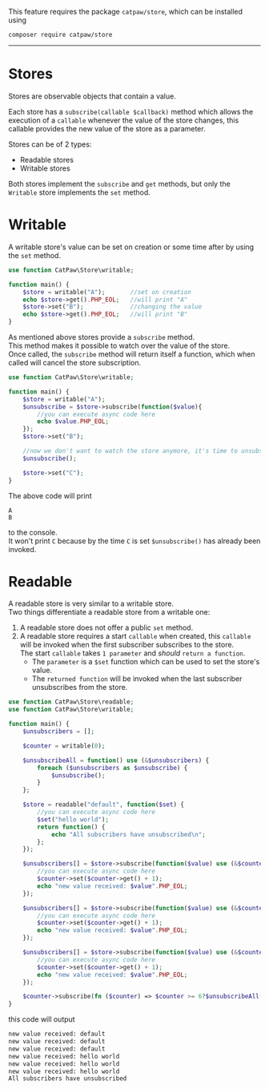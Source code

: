 This feature requires the package `catpaw/store`, which can be installed using<br/>
```
composer require catpaw/store
```
<hr/>

# Stores

Stores are observable objects that contain a value.

Each store has a `subscribe(callable $callback)` method which allows the execution of a `callable` whenever the value of the store changes, this callable provides the new value of the store as a parameter.

Stores can be of 2 types:

- Readable stores
- Writable stores


Both stores implement the `subscribe` and `get` methods, but only the `Writable` store implements the `set` method.

# Writable

A writable store's value can be set on creation or some time after by using the `set` method.

```php
use function CatPaw\Store\writable;

function main() {
    $store = writable("A");       //set on creation
    echo $store->get().PHP_EOL;   //will print "A"
    $store->set("B");             //changing the value
    echo $store->get().PHP_EOL;   //will print "B"
}
```
 
 As mentioned above stores provide a `subscribe` method.<br/>
 This method makes it possible to watch over the value of the store.<br/>
 Once called, the `subscribe` method will return itself a function, which when called will cancel the store subscription.
 
```php
use function CatPaw\Store\writable;

function main() {
    $store = writable("A");
    $unsubscribe = $store->subscribe(function($value){
        //you can execute async code here
        echo $value.PHP_EOL;
    });
    $store->set("B");

    //now we don't want to watch the store anymore, it's time to unsubscribe from it.
    $unsubscribe();

    $store->set("C");
}
```
The above code will print 
```
A
B
```
to the console.<br/>
It won't print `C` because by the time `C` is set `$unsubscribe()` has already been invoked.
 
# Readable

A readable store is very similar to a writable store.<br/>
Two things differentiate a readable store from a writable one:

1. A readable store does not offer a public `set` method.
2. A readable store requires a start `callable` when created, this `callable` will be invoked when the first subscriber subscribes to the store.<br/>
   The start `callable` takes  `1 parameter` and *should* `return a function`.<br/>
      - The `parameter` is a `$set` function which can be used to set the store's value.<br/>
      - The `returned function` will be invoked when the last subscriber unsubscribes from the store.

```php
use function CatPaw\Store\readable;
use function CatPaw\Store\writable;

function main() {
    $unsubscribers = [];

    $counter = writable(0);

    $unsubscribeAll = function() use (&$unsubscribers) {
        foreach ($unsubscribers as $unsubscribe) {
            $unsubscribe();
        }
    };

    $store = readable("default", function($set) {
        //you can execute async code here
        $set("hello world");
        return function() {
            echo "All subscribers have unsubscribed\n";
        };
    });

    $unsubscribers[] = $store->subscribe(function($value) use (&$counter) {
        //you can execute async code here
        $counter->set($counter->get() + 1);
        echo "new value received: $value".PHP_EOL;
    });

    $unsubscribers[] = $store->subscribe(function($value) use (&$counter) {
        //you can execute async code here
        $counter->set($counter->get() + 1);
        echo "new value received: $value".PHP_EOL;
    });

    $unsubscribers[] = $store->subscribe(function($value) use (&$counter) {
        //you can execute async code here
        $counter->set($counter->get() + 1);
        echo "new value received: $value".PHP_EOL;
    });

    $counter->subscribe(fn ($counter) => $counter >= 6?$unsubscribeAll():false);
}
```

this code will output

```sh
new value received: default
new value received: default
new value received: default
new value received: hello world
new value received: hello world
new value received: hello world
All subscribers have unsubscribed
```
